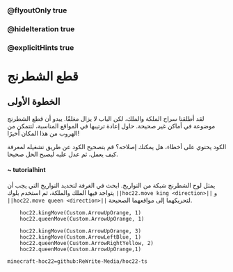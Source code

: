 ### @flyoutOnly true
### @hideIteration true
### @explicitHints true


# قطع الشطرنج

## الخطوة الأولى
لقد أطلقنا سراح الملكة والملك، لكن الباب لا يزال مغلقًا. يبدو أن قطع الشطرنج موضوعة في أماكن غير صحيحة. حاول إعادة ترتيبها في المواقع المناسبة، لتتمكن من الهروب من هذا المكان أخيرًا!

الكود يحتوي على أخطاء، هل يمكنك إصلاحه؟ قم بتصحيح الكود عن طريق تشغيله لمعرفة كيف يعمل، ثم عدل عليه ليصبح الحل صحيحا.

#### ~ tutorialhint 
يمثل لوح الشطرنج شبكة من التواريخ. ابحث في الغرفة لتحديد التواريخ التي يجب أن يتواجد فيها الملك والملكة، ثم استخدم بلوك ``||hoc22.move king <direction>||`` و ``||hoc22.move queen <direction>||`` لتحريكهما إلى مواقعهما الصحيحة.

```ghost
    hoc22.kingMove(Custom.ArrowUpOrange, 1)
    hoc22.queenMove(Custom.ArrowUpOrange, 1)

```
```template
    hoc22.kingMove(Custom.ArrowUpOrange, 3)
    hoc22.kingMove(Custom.ArrowLeftBlue, 1)
    hoc22.queenMove(Custom.ArrowRightYellow, 2)
    hoc22.queenMove(Custom.ArrowUpOrange,1)          
```

```package
minecraft-hoc22=github:ReWrite-Media/hoc22-ts
```